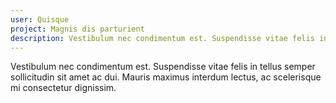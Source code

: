 ```yaml
---
user: Quisque
project: Magnis dis parturient
description: Vestibulum nec condimentum est. Suspendisse vitae felis in tellus semper sollicitudin sit amet ac dui. Mauris maximus interdum lectus, ac scelerisque mi consectetur dignissim.
---
```


Vestibulum nec condimentum est. Suspendisse vitae felis in tellus semper sollicitudin sit amet ac
dui. Mauris maximus interdum lectus, ac scelerisque mi consectetur dignissim.
